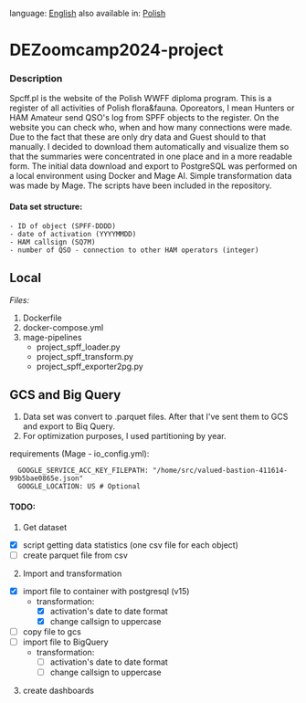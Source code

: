 <!--multilang v0 en:README.md pl:READMEPL.md -->
<!--multilang buttons-->

language: [English](README.md) also available in:
[Polish](READMEPL.md)

<!--lang:en-->

# DEZoomcamp2024-project

### Description
Spcff.pl is the website of the Polish WWFF diploma program. This is a register of all activities of Polish flora&fauna. Oporeators, I mean Hunters or HAM Amateur send QSO's log from SPFF objects to the register. On the website you can check who, when and how many connections were made. Due to the fact that these are only dry data and Guest should to that manually. I decided to download them automatically and visualize them so that the summaries were concentrated in one place and in a more readable form. The initial data download and export to PostgreSQL was performed on a local environment using Docker and Mage AI. Simple transformation data was made by Mage. The scripts have been included in the repository.


#### Data set structure:
```
- ID of object (SPFF-DDDD)
- date of activation (YYYYMMDD)
- HAM callsign (SQ7M)
- number of QSO - connection to other HAM operators (integer)
```

## Local

*Files:*
1. Dockerfile
2. docker-compose.yml 
3. mage-pipelines
   - project_spff_loader.py
   - project_spff_transform.py
   - project_spff_exporter2pg.py


## GCS and Big Query
1. Data set was convert to .parquet files. After that I've  sent them to GCS and export to Biq Query. 
2. For optimization purposes, I used partitioning by year.

requirements (Mage - io_config.yml):
``` 
  GOOGLE_SERVICE_ACC_KEY_FILEPATH: "/home/src/valued-bastion-411614-99b5bae0865e.json"
  GOOGLE_LOCATION: US # Optional
```





#### TODO:
1. Get dataset
- [x] script getting data statistics (one csv file for each object)
- [ ] create parquet file from csv
2. Import and transformation
- [X] import file to container with postgresql (v15)
  - transformation:
    - [X] activation's date to date format
    - [X] change callsign to uppercase
- [ ] copy file to gcs
- [ ] import file to BigQuery
  - transformation:
    - [ ] activation's date to date format
    - [ ] change callsign to uppercase
3. create dashboards